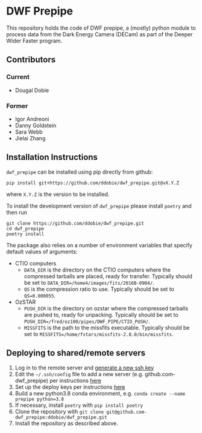 # DWF Prepipe

This repository holds the code of DWF prepipe, a (mostly) python module to process data from the Dark Energy Camera (DECam) as part of the Deeper Wider Faster program.

## Contributors
### Current

* Dougal Dobie

### Former
* Igor Andreoni
* Danny Goldstein
* Sara Webb
* Jielai Zhang

## Installation Instructions
`dwf_prepipe` can be installed using pip directly from github:
```
pip install git+https://github.com/ddobie/dwf_prepipe.git@vX.Y.Z
```
where `X.Y.Z` is the version to be installed.

To install the development version of `dwf_prepipe` please install `poetry` and then run
```
git clone https://github.com/ddobie/dwf_prepipe.git
cd dwf_prepipe
poetry install
```

The package also relies on a number of environment variables that specify default values of arguments:
* CTIO computers
  * `DATA_DIR` is the directory on the CTIO computers where the compressed tarballs are placed, ready for transfer. Typically should be set to `DATA_DIR=/home4/images/fits/2016B-0904/`.
  * `QS` is the compression ratio to use. Typically should be set to `QS=0.000055`.
* OzSTAR
  * `PUSH_DIR` is the directory on ozstar where the compressed tarballs are pushed to, ready for unpacking. Typically should be set to `PUSH_DIR=/fred/oz100/pipes/DWF_PIPE/CTIO_PUSH/`.
  * `MISSFITS` is the path to the missfits executable. Typically should be set to `MISSFITS=/home/fstars/missfits-2.8.0/bin/missfits`.

## Deploying to shared/remote servers
1. Log in to the remote server and [generate a new ssh key](https://docs.github.com/en/authentication/connecting-to-github-with-ssh/generating-a-new-ssh-key-and-adding-it-to-the-ssh-agent#generating-a-new-ssh-key)
2. Edit the `~/.ssh/config` file to add a new server (e.g. github.com-dwf_prepipe) per instructions [here](https://docs.github.com/en/developers/overview/managing-deploy-keys#using-multiple-repositories-on-one-server)
3. Set up the deploy keys per instructions [here](https://docs.github.com/en/developers/overview/managing-deploy-keys#deploy-keys)
4. Build a new python3.8 conda environment, e.g. `conda create --name prepipe python=3.8`
5. If necessary, install `poetry` with `pip install poetry`
6. Clone the repository with `git clone git@github.com-dwf_prepipe:ddobie/dwf_prepipe.git`
7. Install the repository as described above.
